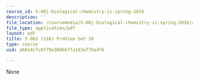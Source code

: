 ```yaml
---
course_id: 5-08j-biological-chemistry-ii-spring-2016
description: ''
file_location: /coursemedia/5-08j-biological-chemistry-ii-spring-2016/a6014c7c0779e388bbf7a163ef76a476_MIT5_08jS16ps10.pdf
file_type: application/pdf
layout: pdf
title: 5.08J (S16) Problem Set 10
type: course
uid: a6014c7c0779e388bbf7a163ef76a476

---
```

None